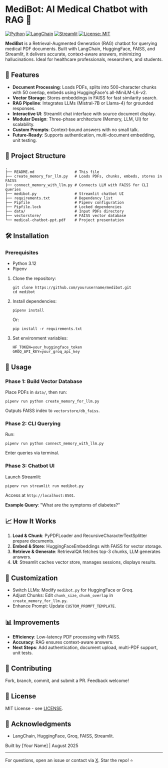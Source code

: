 # MediBot: AI Medical Chatbot with RAG 🚀

[![Python](https://img.shields.io/badge/Python-3.12-blue?logo=python&logoColor=white)](https://www.python.org/)
[![LangChain](https://img.shields.io/badge/LangChain-v0.3.26-green?logo=langchain)](https://langchain.com/)
[![Streamlit](https://img.shields.io/badge/Streamlit-v1.46.1-red?logo=streamlit)](https://streamlit.io/)
[![License: MIT](https://img.shields.io/badge/License-MIT-yellow.svg)](https://opensource.org/licenses/MIT)

**MediBot** is a Retrieval-Augmented Generation (RAG) chatbot for querying medical PDF documents. Built with LangChain, HuggingFace, FAISS, and Streamlit, it delivers accurate, context-aware answers, minimizing hallucinations. Ideal for healthcare professionals, researchers, and students.

## 🌟 Features
- **Document Processing**: Loads PDFs, splits into 500-character chunks with 50 overlap, embeds using HuggingFace's all-MiniLM-L6-v2.
- **Vector Storage**: Stores embeddings in FAISS for fast similarity search.
- **RAG Pipeline**: Integrates LLMs (Mistral-7B or Llama-4) for grounded responses.
- **Interactive UI**: Streamlit chat interface with source document display.
- **Modular Design**: Three-phase architecture (Memory, LLM, UI) for scalability.
- **Custom Prompts**: Context-bound answers with no small talk.
- **Future-Ready**: Supports authentication, multi-document embedding, unit testing.

## 📂 Project Structure
```
.
├── README.md                  # This file
├── create_memory_for_llm.py   # Loads PDFs, chunks, embeds, stores in FAISS
├── connect_memory_with_llm.py # Connects LLM with FAISS for CLI queries
├── medibot.py                 # Streamlit chatbot UI
├── requirements.txt           # Dependency list
├── Pipfile                    # Pipenv configuration
├── Pipfile.lock               # Locked dependencies
├── data/                      # Input PDFs directory
├── vectorstore/               # FAISS vector database
└── medical-chatbot-ppt.pdf    # Project presentation
```

## 🛠️ Installation

### Prerequisites
- Python 3.12
- Pipenv

1. Clone the repository:
   ```
   git clone https://github.com/yourusername/medibot.git
   cd medibot
   ```

2. Install dependencies:
   ```
   pipenv install
   ```
   Or:
   ```
   pip install -r requirements.txt
   ```

3. Set environment variables:
   ```
   HF_TOKEN=your_huggingface_token
   GROQ_API_KEY=your_groq_api_key
   ```

## 🚀 Usage

### Phase 1: Build Vector Database
Place PDFs in `data/`, then run:
```
pipenv run python create_memory_for_llm.py
```
Outputs FAISS index to `vectorstore/db_faiss`.

### Phase 2: CLI Querying
Run:
```
pipenv run python connect_memory_with_llm.py
```
Enter queries via terminal.

### Phase 3: Chatbot UI
Launch Streamlit:
```
pipenv run streamlit run medibot.py
```
Access at `http://localhost:8501`.

**Example Query**: "What are the symptoms of diabetes?"

## 📈 How It Works
1. **Load & Chunk**: PyPDFLoader and RecursiveCharacterTextSplitter prepare documents.
2. **Embed & Store**: HuggingFaceEmbeddings with FAISS for vector storage.
3. **Retrieve & Generate**: RetrievalQA fetches top-3 chunks, LLM generates answers.
4. **UI**: Streamlit caches vector store, manages sessions, displays results.

## 🔧 Customization
- Switch LLMs: Modify `medibot.py` for HuggingFace or Groq.
- Adjust Chunks: Edit `chunk_size`, `chunk_overlap` in `create_memory_for_llm.py`.
- Enhance Prompt: Update `CUSTOM_PROMPT_TEMPLATE`.

## 📊 Improvements
- **Efficiency**: Low-latency PDF processing with FAISS.
- **Accuracy**: RAG ensures context-aware answers.
- **Next Steps**: Add authentication, document upload, multi-PDF support, unit tests.

## 🤝 Contributing
Fork, branch, commit, and submit a PR. Feedback welcome!

## 📝 License
MIT License - see [LICENSE](LICENSE).

## 🙏 Acknowledgments
- LangChain, HuggingFace, Groq, FAISS, Streamlit.

Built by [Your Name] | August 2025

--- 
For questions, open an issue or contact via [X](https://x.com/yourhandle). Star the repo! ⭐